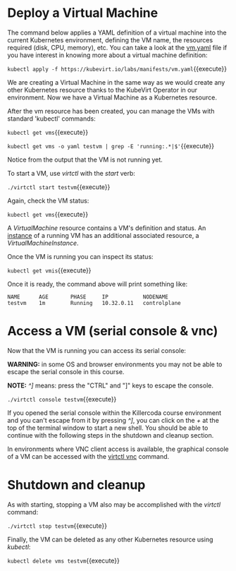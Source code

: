 # Deploy a Virtual Machine

The command below applies a YAML definition of a virtual machine into the current Kubernetes environment, defining the VM name, the resources required (disk, CPU, memory), etc. You can take a look at the [vm.yaml](https://kubevirt.io/labs/manifests/vm.yaml) file if you have interest in knowing more about a virtual machine definition:

`kubectl apply -f https://kubevirt.io/labs/manifests/vm.yaml`{{execute}}

We are creating a Virtual Machine in the same way as we would create any other Kubernetes resource thanks to the KubeVirt Operator in our environment. Now we have a Virtual Machine as a Kubernetes resource.

After the vm resource has been created, you can manage the VMs with standard 'kubectl' commands:

`kubectl get vms`{{execute}}

`kubectl get vms -o yaml testvm | grep -E 'running:.*|$'`{{execute}}

Notice from the output that the VM is not running yet.

To start a VM, use _virtctl_ with the _start_ verb:

`./virtctl start testvm`{{execute}}

Again, check the VM status:

`kubectl get vms`{{execute}}

A _VirtualMachine_ resource contains a VM's definition and status. An [instance](https://kubevirt.io/user-guide/virtual_machines/virtual_machine_instances/) of a running VM has an additional associated resource, a _VirtualMachineInstance_.

Once the VM is running you can inspect its status:

`kubectl get vmis`{{execute}}

Once it is ready, the command above will print something like:

```
NAME      AGE       PHASE     IP           NODENAME
testvm    1m        Running   10.32.0.11   controlplane
```

# Access a VM (serial console & vnc)

Now that the VM is running you can access its serial console:

**WARNING:** in some OS and browser environments you may not be able to escape the serial console in this course.

**NOTE:** _^]_ means: press the "CTRL" and "]" keys to escape the console.

`./virtctl console testvm`{{execute}}

If you opened the serial console within the Killercoda course environment and you can't escape from it by pressing _^]_, you can click on the _+_ at the top of the terminal window to start a new shell. You should be able to continue with the following steps in the shutdown and cleanup section.

In environments where VNC client access is available, the graphical console of a VM can be accessed with the [virtctl vnc](https://kubevirt.io/user-guide/virtual_machines/graphical_and_console_access/#accessing-the-graphical-console-vnc) command.

# Shutdown and cleanup

As with starting, stopping a VM also may be accomplished with the _virtctl_ command:

`./virtctl stop testvm`{{execute}}

Finally, the VM can be deleted as any other Kubernetes resource using _kubectl_:

`kubectl delete vms testvm`{{execute}}

